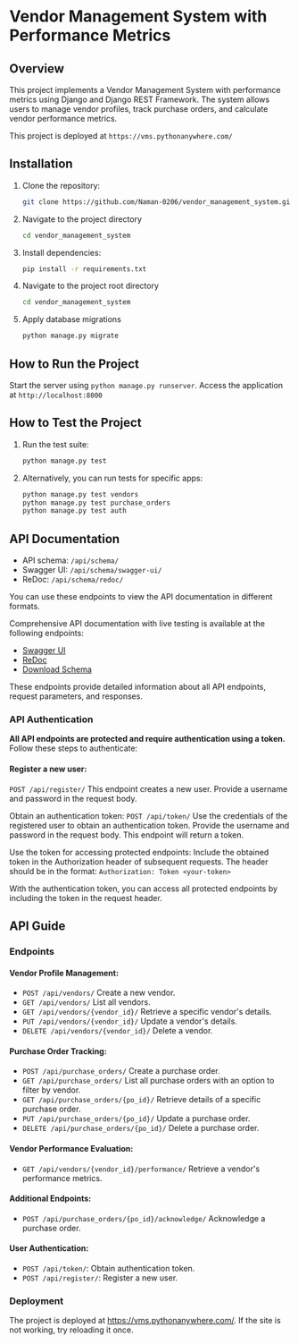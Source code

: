 # Vendor Management System with Performance Metrics

## Overview

This project implements a Vendor Management System with performance metrics using Django and Django REST Framework. The system allows users to manage vendor profiles, track purchase orders, and calculate vendor performance metrics.

This project is deployed at `https://vms.pythonanywhere.com/`

## Installation

1. Clone the repository:
   ```bash
   git clone https://github.com/Naman-0206/vendor_management_system.git
   ```
2. Navigate to the project directory

   ```bash
   cd vendor_management_system
   ```

3. Install dependencies:
   ```bash
   pip install -r requirements.txt
   ```
4. Navigate to the project root directory

   ```bash
   cd vendor_management_system
   ```

5. Apply database migrations
   ```bash
   python manage.py migrate
   ```

## How to Run the Project

Start the server using `python manage.py runserver`.
Access the application at `http://localhost:8000`

## How to Test the Project

1. Run the test suite:
   ```bash
   python manage.py test
   ```
2. Alternatively, you can run tests for specific apps:
   ```bash
   python manage.py test vendors
   python manage.py test purchase_orders
   python manage.py test auth
   ```

## API Documentation

- API schema: `/api/schema/`
- Swagger UI: `/api/schema/swagger-ui/`
- ReDoc: `/api/schema/redoc/`

You can use these endpoints to view the API documentation in different formats.

Comprehensive API documentation with live testing is available at the following endpoints:

- [Swagger UI](https://vms.pythonanywhere.com/api/schema/swagger-ui/#/)
- [ReDoc](https://vms.pythonanywhere.com/api/schema/redoc/)
- [Download Schema](https://vms.pythonanywhere.com/api/schema/)

These endpoints provide detailed information about all API endpoints, request parameters, and responses.

### API Authentication

**All API endpoints are protected and require authentication using a token.** Follow these steps to authenticate:

#### Register a new user:

`POST /api/register/`
This endpoint creates a new user. Provide a username and password in the request body.

Obtain an authentication token:
`POST /api/token/`
Use the credentials of the registered user to obtain an authentication token. Provide the username and password in the request body. This endpoint will return a token.

Use the token for accessing protected endpoints:
Include the obtained token in the Authorization header of subsequent requests. The header should be in the format:
`Authorization: Token <your-token>`

With the authentication token, you can access all protected endpoints by including the token in the request header.

## API Guide

### Endpoints

#### Vendor Profile Management:

- `POST /api/vendors/` Create a new vendor.
- `GET /api/vendors/` List all vendors.
- `GET /api/vendors/{vendor_id}/` Retrieve a specific vendor's details.
- `PUT /api/vendors/{vendor_id}/` Update a vendor's details.
- `DELETE /api/vendors/{vendor_id}/` Delete a vendor.

#### Purchase Order Tracking:

- `POST /api/purchase_orders/` Create a purchase order.
- `GET /api/purchase_orders/` List all purchase orders with an option to filter by vendor.
- `GET /api/purchase_orders/{po_id}/` Retrieve details of a specific purchase order.
- `PUT /api/purchase_orders/{po_id}/` Update a purchase order.
- `DELETE /api/purchase_orders/{po_id}/` Delete a purchase order.

#### Vendor Performance Evaluation:

- `GET /api/vendors/{vendor_id}/performance/` Retrieve a vendor's performance metrics.

#### Additional Endpoints:

- `POST /api/purchase_orders/{po_id}/acknowledge/` Acknowledge a purchase order.

#### User Authentication:

- `POST /api/token/`: Obtain authentication token.
- `POST /api/register/`: Register a new user.

### Deployment

The project is deployed at https://vms.pythonanywhere.com/. If the site is not working, try reloading it once.
